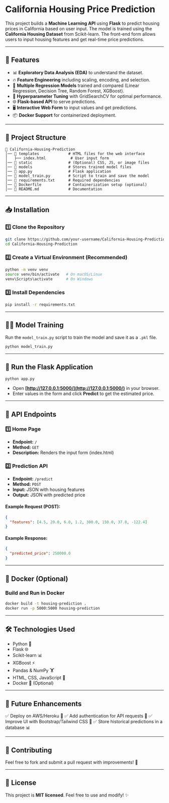 # California Housing Price Prediction

This project builds a **Machine Learning API** using **Flask** to predict housing prices in California based on user input. The model is trained using the **California Housing Dataset** from Scikit-learn. The front-end form allows users to input housing features and get real-time price predictions.

---

## 🚀 Features

- 📊 **Exploratory Data Analysis (EDA)** to understand the dataset.
- 🔥 **Feature Engineering** including scaling, encoding, and selection.
- 🤖 **Multiple Regression Models** trained and compared (Linear Regression, Decision Tree, Random Forest, XGBoost).
- 🎯 **Hyperparameter Tuning** with GridSearchCV for optimal performance.
- 🌐 **Flask-based API** to serve predictions.
- 🖥️ **Interactive Web Form** to input values and get predictions.
- 📦 **Docker Support** for containerized deployment.

---

## 📂 Project Structure

```
📁 California-Housing-Prediction
│── 📁 templates             # HTML files for the web interface
│   ├── index.html           # User input form
│── 📁 static                # (Optional) CSS, JS, or image files
│── 📁 models                # Stores trained model files
│── 📄 app.py                # Flask application
│── 📄 model_train.py        # Script to train and save the model
│── 📄 requirements.txt      # Required dependencies
│── 📄 Dockerfile            # Containerization setup (optional)
│── 📄 README.md             # Documentation
```

---

## 📥 Installation

### 1️⃣ Clone the Repository

```sh
git clone https://github.com/your-username/California-Housing-Prediction.git
cd California-Housing-Prediction
```

### 2️⃣ Create a Virtual Environment (Recommended)

```sh
python -m venv venv
source venv/bin/activate   # On macOS/Linux
venv\Scripts\activate      # On Windows
```

### 3️⃣ Install Dependencies

```sh
pip install -r requirements.txt
```

---

## 🏋️‍♂️ Model Training

Run the `model_train.py` script to train the model and save it as a `.pkl` file.

```sh
python model_train.py
```

---

## 🚀 Run the Flask Application

```sh
python app.py
```

- Open **[http://127.0.0.1:5000/](http://127.0.0.1:5000/)** in your browser.
- Enter values in the form and click **Predict** to get the estimated price.

---

## 🎯 API Endpoints

### **1️⃣ Home Page**

- **Endpoint:** `/`
- **Method:** `GET`
- **Description:** Renders the input form (index.html)

### **2️⃣ Prediction API**

- **Endpoint:** `/predict`
- **Method:** `POST`
- **Input:** JSON with housing features
- **Output:** JSON with predicted price

#### Example Request (POST):

```json
{
  "features": [4.5, 20.0, 6.0, 1.2, 300.0, 150.0, 37.8, -122.4]
}
```

#### Example Response:

```json
{
  "predicted_price": 250000.0
}
```

---

## 🐳 Docker (Optional)

### **Build and Run in Docker**

```sh
docker build -t housing-prediction .
docker run -p 5000:5000 housing-prediction
```

---

## 🛠 Technologies Used

- Python 🐍
- Flask 🌐
- Scikit-learn 📊
- XGBoost ⚡
- Pandas & NumPy 🏋️
- HTML, CSS, JavaScript 🎨
- Docker 🐳 (Optional)

---

## 📌 Future Enhancements

✅ Deploy on AWS/Heroku 🚀
✅ Add authentication for API requests 🔐
✅ Improve UI with Bootstrap/Tailwind CSS 🎨
✅ Store historical predictions in a database 📊

---

## 🤝 Contributing

Feel free to fork and submit a pull request with improvements! 🚀

---

## 📜 License

This project is **MIT licensed**. Feel free to use and modify! ✨
